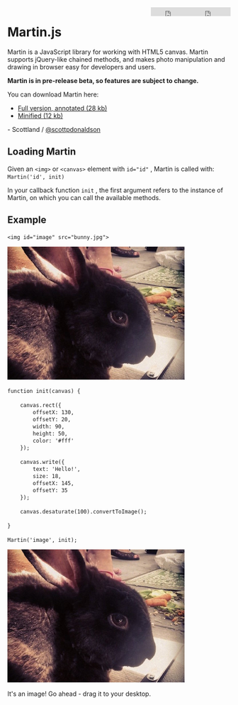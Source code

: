 <div style="float: right;"><iframe src="https://ghbtns.com/github-btn.html?user=scottdonaldson&repo=martin&type=star&count=true" frameborder="0" scrolling="0" width="90" height="20"></iframe><iframe src="https://ghbtns.com/github-btn.html?user=scottdonaldson&repo=martin&type=watch&count=true&v=2" frameborder="0" scrolling="0" width="90" height="20"></iframe></div>

# Martin.js

Martin is a JavaScript library for working with HTML5 canvas. Martin supports jQuery-like chained methods, and makes photo manipulation and drawing in browser easy for developers and users.

**Martin is in pre-release beta, so features are subject to change.**

You can download Martin here:

- [Full version, annotated (28 kb)](download/martin.js)
- [Minified (12 kb)](download/martin.min.js)

\- Scottland / [@scottpdonaldson](https://twitter.com/scottpdonaldson)

## Loading Martin

Given an `<img>` or `<canvas>` element with `id="id"` , Martin is called with: `Martin('id', init)`

In your callback function `init` , the first argument refers to the instance of Martin, on which you can call the available methods.

## Example

```
<img id="image" src="bunny.jpg">
```

<img src="images/bunny.jpg">

```
function init(canvas) {

    canvas.rect({
        offsetX: 130,
        offsetY: 20,
        width: 90,
        height: 50,
        color: '#fff'
    });

    canvas.write({
        text: 'Hello!',
        size: 18,
        offsetX: 145,
        offsetY: 35
    });

    canvas.desaturate(100).convertToImage();

}

Martin('image', init);
```
<img id="image" src="images/bunny.jpg" width="400" height="300">

It's an image! Go ahead - drag it to your desktop.
